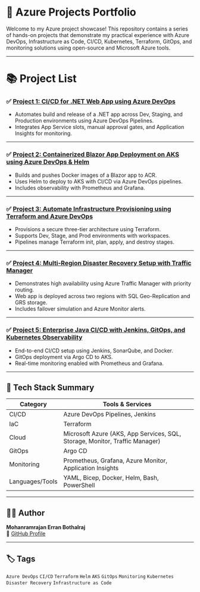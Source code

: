 # 🚀 Azure Projects Portfolio

Welcome to my Azure project showcase! This repository contains a series of hands-on projects that demonstrate my practical experience with Azure DevOps, Infrastructure as Code, CI/CD, Kubernetes, Terraform, GitOps, and monitoring solutions using open-source and Microsoft Azure tools.

---

# 📚 Project List

### ✅ [Project 1: CI/CD for .NET Web App using Azure DevOps](./Project_1_AzureDevOps_DotNet_Apps/README.md)
- Automates build and release of a .NET app across Dev, Staging, and Production environments using Azure DevOps Pipelines.
- Integrates App Service slots, manual approval gates, and Application Insights for monitoring.

---

### ✅ [Project 2: Containerized Blazor App Deployment on AKS using Azure DevOps & Helm](./Project_2_AKS_Helm_Grafana/README.md)
- Builds and pushes Docker images of a Blazor app to ACR.
- Uses Helm to deploy to AKS with CI/CD via Azure DevOps pipelines.
- Includes observability with Prometheus and Grafana.

---

### ✅ [Project 3: Automate Infrastructure Provisioning using Terraform and Azure DevOps](./Project_3_Terraform_IaC_ThreeTierArchitecture/README.md)
- Provisions a secure three-tier architecture using Terraform.
- Supports Dev, Stage, and Prod environments with workspaces.
- Pipelines manage Terraform init, plan, apply, and destroy stages.

---

### ✅ [Project 4: Multi-Region Disaster Recovery Setup with Traffic Manager](./Project_4_Disaster_Recovery/README.md)
- Demonstrates high availability using Azure Traffic Manager with priority routing.
- Web app is deployed across two regions with SQL Geo-Replication and GRS storage.
- Includes failover simulation and Azure Monitor alerts.

---

### ✅ [Project 5: Enterprise Java CI/CD with Jenkins, GitOps, and Kubernetes Observability](./Project_5_GitOps_Jenkins_ArgoCD/README.md)
- End-to-end CI/CD setup using Jenkins, SonarQube, and Docker.
- GitOps deployment via Argo CD to AKS.
- Real-time monitoring enabled with Prometheus and Grafana.

---

## 🧰 Tech Stack Summary

| Category         | Tools & Services                                                      |
|------------------|------------------------------------------------------------------------|
| CI/CD            | Azure DevOps Pipelines, Jenkins                                        |
| IaC              | Terraform                                                              |
| Cloud            | Microsoft Azure (AKS, App Services, SQL, Storage, Monitor, Traffic Manager) |
| GitOps           | Argo CD                                                                |
| Monitoring       | Prometheus, Grafana, Azure Monitor, Application Insights              |
| Languages/Tools  | YAML, Bicep, Docker, Helm, Bash, PowerShell                           |

---

## 👨‍💻 Author

**Mohanramrajan Erran Bothalraj**  
🔗 [GitHub Profile](https://github.com/merranbo-git/MyAzureProjects.git)

---

## 🏷️ Tags

`Azure DevOps` `CI/CD` `Terraform` `Helm` `AKS` `GitOps` `Monitoring` `Kubernetes` `Disaster Recovery` `Infrastructure as Code`
